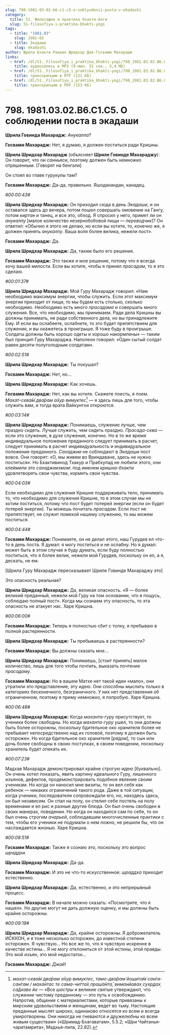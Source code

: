 ```yaml
---
slug: 798-1981-03-02-b6-c1-c5-o-soblyudenii-posta-v-ekadashi
category:
  title: 51. Философия и практика бхакти-йоги
  slug: 51-filosofiya-i-praktika-bhakti-yogi
tags:
  - title: "1981.03"
    slug: 1981-03
  - title: Экадаши
    slug: ekadashi
author: Шрила Бхакти Ракшак Шридхар Дев-Госвами Махарадж
links:
  - href: /dl/51._Filosofiya_i_praktika_bhakti-yogi/798_1981.03.02.B6.C1.C5_SridharMj_O_soblyudenii_posta_v_ekadashi.mp3
    title: аудиозапись в MP3 (9 мин. 51 сек., 5,4 МБ)
  - href: /dl/51._Filosofiya_i_praktika_bhakti-yogi/798_1981.03.02.B6.C1.C5_SridharMj_O_soblyudenii_posta_v_ekadashi.rtf
    title: транскрипцию в RTF (121 КБ)
  - href: /dl/51._Filosofiya_i_praktika_bhakti-yogi/798_1981.03.02.B6.C1.C5_SridharMj_O_soblyudenii_posta_v_ekadashi.pdf
    title: транскрипцию в PDF (153 КБ)
---
```


# 798. 1981.03.02.B6.C1.C5. О соблюдении поста в экадаши

**Шрила Говинда Махарадж:** *Анукалпа*?

**Госвами Махарадж:** Нет, я думаю, я должен поститься ради Кришны.

**Шрила Шридхар Махарадж** (объясняет **Шриле Говинде Махараджу**): Он говорит, что он *санньяси*, поэтому должен быть немножко отрешенным. [Говорят на бенгали]

Он стоял во главе гурукулы там?

**Госвами Махарадж:** Да-да, правильно. Яшоданандан, канадец.

*#00:00:43#*

**Шрила Шридхар Махарадж:** Он приходил сюда в день *Экадаши*, и он оставался здесь до вечера, потом пошел совершать омовение на Гангу, потом *киртан* и танец, и все это, обход. Я спросил у него, примет ли он *анукалпу* [малое количество незернобобовой пищи — *переводчик*]? Он ответил: «Обычно я этого не делаю, но если вы хотите, то, конечно же, я должен принять *анукалпу*. Ваша воля более велика, нежели пост».

**Госвами Махарадж:** Да.

**Шрила Шридхар Махарадж:** Да, таким было его решение.

**Госвами Махарадж:** Это также и мое решение, потому что я всегда хочу вашей милости. Если вы хотите, чтобы я принял *прасадам*, то я это сделаю.

*#00:01:37#*

**Шрила Шридхар Махарадж:** Мой Гуру Махарадж говорил: «Нам необходимо максимум энергии, чтобы служить. Если этот максимум энергии приходит от пищи, то мы будем есть столько, сколько необходимо. Необходимо есть много *прасадама* и совершать много служения. Все, что необходимо, мы принимаем. Ради дела Кришны вы должны принимать, не ради собственного дела, но вы принадлежите Ему. И если вы ослабеете, ослабнете, то это будет препятствием для служения, и вы окажетесь в проигрыше. Я тоже буду в проигрыше. Солдаты должны быть хорошо одеты и хорошо накормлены» — таким был принцип Гуру Махараджа. Наполеон говорил: «Один сытый солдат равен десяти полуголодным солдатам».

*#00:02:51#*

**Шрила Шридхар Махарадж:** Ты покушал?

**Госвами Махарадж:** Нет, но…

**Шрила Шридхар Махарадж:** Как хочешь.

**Госвами Махарадж:** Нет, как вы хотите. Скажете поесть, я поем. *Махат-сева̄м̇ два̄рам а̄хур вимуктес*[^_ftn1] — я здесь лишь для того, чтобы служить вам, и тогда врата Вайкунтхи откроются.

*#00:03:14#*

**Шрила Шридхар Махарадж:** Понимаешь, служение лучше, чем праздно сидеть. Лучше служить, чем сидеть праздно. *Прасада-сева* — если это служение, в духе служения, конечно. Но в то же время индивидуальное положение преданного следует принимать в расчет, следует принимать в расчет индивидуальность и индивидуальное положение преданного. *Сахаджии* не соблюдают в *Экадаши* пост вовсе. Они говорят: «О, мы живем во Вриндаване, здесь не нужно поститься». Но Бхактивинод Тхакур и Прабхупад не любили этого, они клеймили это *сахаджиизмом*: под именем *кришна-бхакти* удовлетворять свои чувства, кормить свои чувства.

*#00:04:03#*

Если необходимо для служения Кришне поддерживать тело, принимать то, что необходимо для служения Кришне, то в этом случае мы не хотим поститься, потому что пост будет потерей энергии (если он будет потерей энергии). Ты можешь почитать *прасадам*. Если пост не препятствует, не служит помехой нашему служению, то мы можем поститься.

*#00:04:44#*

**Госвами Махарадж:** Понимаете, он не делал этого, наш Гурудев ел что-то в день поста. Я думал: я могу поститься и не ослабну. Но я думал: может быть в этом случае я буду думать, если буду полностью поститься, что я более велик, нежели мой Гурудев, поскольку он ел, а я, дескать, не ем.

[Шрила Гуру Махарадж пересказывает Шриле Говинде Махараджу это]

Это опасность реальная?

**Шрила Шридхар Махарадж:** Да, великая опасность. «Я — более великий преданный, нежели мой Гуру на том основании, что я пощусь, соблюдаю полный пост». Когда мы сознаем эту опасность, то эта опасность не атакует нас. Харе Кришна.

*#00:06:00#*

**Госвами Махарадж:** Теперь я полностью сбит с толку, я пребываю в полной растерянности.

**Шрила Шридхар Махарадж:** Ты пребываешь в растерянности?

**Госвами Махарадж:** Вы должны сказать мне…

**Шрила Шридхар Махарадж:** Понимаешь, [стоит принять] малое количество, лишь для того чтобы почтить, выказать почтение *прасадаму*.

**Госвами Махарадж:** Но в вашем Матхе нет такой идеи «мало», они утратили это представление, эту идею. Они способны мыслить только в категориях бесконечного, безграничного. У них нет представления об ограниченном, поэтому я приму немножко, я попробую. Харе Кришна.

*#00:06:48#*

**Шрила Шридхар Махарадж:** Когда *маханта-гуру* присутствует, то ученики более свободны. Но когда *маханта-гуру* ушел, то они должны быть более осторожны, поскольку бдительное око хранителя более не пребывает непосредственно над их головой, поэтому я должен быть осторожен. Но когда бдительное око хранителя [рядом], то сын или дочь более свободны в своих поступках, в своем поведении, поскольку хранитель будет опекать их.

*#00:07:23#*

Мадхав Махарадж демонстрировал крайне строгую идею [буквально]. Он очень хотел показать, явить картину идеального Гуру, лишенного изъянов, дефектов, продемонстрировать подобное явление своим ученикам. Но когда он наносил мне визиты, то он вел себя как ребенок — никаких ограничений такого рода. Даже в той ситуации, когда ученики, последователи сопровождали его, но, находясь здесь, он был независим. Он спал на полу, он стелил себе постель на полу временами и ел рис и разные другие блюда. Он был очень свободен в своих манерах, поведении. Но когда он находился сам по себе, то он был очень строгим *ачарьей*, соблюдавшим многочисленные практики с тем, чтобы его ученики не подумали о нем ложно, не решили бы, что он наслаждается жизнью. Харе Кришна.

*#00:08:51#*

**Госвами Махарадж:** Также я сознаю это, поскольку это вопрос *шраддхи*.

**Шрила Шридхар Махарадж:** Да-да.

**Госвами Махарадж:** И это не что-то искусственное: *шраддха* приходит естественно.

**Шрила Шридхар Махарадж:** Да, естественно, и это непрерывный процесс.

**Госвами Махарадж:** В начале можно сказать: «Посмотрите, что я нашел». Но другие могут не дать должную оценку, и мы должны быть крайне осторожны.

*#00:09:19#*

**Шрила Шридхар Махарадж:** Да, крайне осторожны. Я доброжелатель ИСККОН, и я тоже несколько осторожен, до известной степени осторожен. Я чувствую… Но все же то, что я чувствую искренне в качестве истины… Я не могу отклониться от этой истины, этой правды. Это мой изъян, это мой недостаток…

**Госвами Махарадж:** *Джай*!



[^_ftn1]: *махат-сева̄м̇ два̄рам а̄хур вимуктес, тамо-два̄рам̇ йош̣ита̄м̇ сан̇ги-сан̇гам / маха̄нтас те сама-читта̄х̣ праш́а̄нта̄, виманйавах̣ сухр̣дах̣ са̄дхаво йе* — «Все *шастры* и великие святые утверждают, что служение чистому преданному — это путь к освобождению. Напротив, общение с материалистами, которые привязаны к мирским удовольствиям и женщинам, ведет во тьму. Настоящие преданные мыслят широко, одинаково относятся ко всем и всегда умиротворены. Они никогда не гневаются и дружелюбны ко всем живым существам» («Шримад-Бхагаватам», 5.5.2; «Шри Чайтанья-чаритамрита», Мадхья-лила, 22.82).

